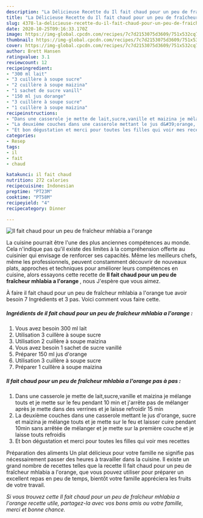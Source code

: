 ```yaml
---
description: "La Délicieuse Recette du Il fait chaud pour un peu de fraîcheur mhlabia a l&amp;#39;orange"
title: "La Délicieuse Recette du Il fait chaud pour un peu de fraîcheur mhlabia a l&amp;#39;orange"
slug: 4378-la-delicieuse-recette-du-il-fait-chaud-pour-un-peu-de-fraicheur-mhlabia-a-l-and-39-orange
date: 2020-10-25T09:16:33.170Z
image: https://img-global.cpcdn.com/recipes/7c7d2153075d3609/751x532cq70/il-fait-chaud-pour-un-peu-de-fraicheur-mhlabia-a-lorange-photo-principale-de-la-recette.jpg
thumbnail: https://img-global.cpcdn.com/recipes/7c7d2153075d3609/751x532cq70/il-fait-chaud-pour-un-peu-de-fraicheur-mhlabia-a-lorange-photo-principale-de-la-recette.jpg
cover: https://img-global.cpcdn.com/recipes/7c7d2153075d3609/751x532cq70/il-fait-chaud-pour-un-peu-de-fraicheur-mhlabia-a-lorange-photo-principale-de-la-recette.jpg
author: Brett Hansen
ratingvalue: 3.1
reviewcount: 12
recipeingredient:
- "300 ml lait"
- "3 cuillère à soupe sucre"
- "2 cuillère à soupe maizina"
- "1 sachet de sucre vanill"
- "150 ml jus dorange"
- "3 cuillère à soupe sucre"
- "1 cuillère à soupe maizina"
recipeinstructions:
- "Dans une casserole je mette de lait,sucre,vanille et maizina je mélange touts et je mette sur le feu pendant 10 min et j&#39;arrête pas de mélanger après je mette dans des verrines et je laisse refroidir 15 min"
- "La deuxième couches dans une casserole mettant le jus d&#39;orange, sucre et maizina je mélange touts et je mette sur le feu et laisser cuire pendant 10min sans arrêtée de mélanger et je mette sur la première couche et je laisse touts refroidis"
- "Et bon dégustation et merci pour toutes les filles qui voir mes recettes"
categories:
- Resep
tags:
- il
- fait
- chaud

katakunci: il fait chaud 
nutrition: 272 calories
recipecuisine: Indonesian
preptime: "PT23M"
cooktime: "PT58M"
recipeyield: "4"
recipecategory: Dinner

---
```



![Il fait chaud pour un peu de fraîcheur mhlabia a l&#39;orange](https://img-global.cpcdn.com/recipes/7c7d2153075d3609/751x532cq70/il-fait-chaud-pour-un-peu-de-fraicheur-mhlabia-a-lorange-photo-principale-de-la-recette.jpg)

La cuisine pourrait être l'une des plus anciennes compétences au monde. Cela n'indique pas qu'il existe des limites à la compréhension offerte au cuisinier qui envisage de renforcer ses capacités. Même les meilleurs chefs, même les professionnels, peuvent constamment découvrir de nouveaux plats, approches et techniques pour améliorer leurs compétences en cuisine, alors essayons cette recette de <strong> Il fait chaud pour un peu de fraîcheur mhlabia a l&#39;orange </strong>, nous J'espère que vous aimez.

<!--inarticleads1-->

À faire il fait chaud pour un peu de fraîcheur mhlabia a l&#39;orange tue avoir besoin 7 Ingrédients et 3 pas. Voici comment vous faire cette.

##### Ingrédients de il fait chaud pour un peu de fraîcheur mhlabia a l&#39;orange :

1. Vous avez besoin 300 ml lait
1. Utilisation 3 cuillère à soupe sucre
1. Utilisation 2 cuillère à soupe maizina
1. Vous avez besoin 1 sachet de sucre vanillé
1. Préparer 150 ml jus d&#39;orange
1. Utilisation 3 cuillère à soupe sucre
1. Préparer 1 cuillère à soupe maizina




<!--inarticleads2-->

##### Il fait chaud pour un peu de fraîcheur mhlabia a l&#39;orange pas à pas :

1. Dans une casserole je mette de lait,sucre,vanille et maizina je mélange touts et je mette sur le feu pendant 10 min et j&#39;arrête pas de mélanger après je mette dans des verrines et je laisse refroidir 15 min
1. La deuxième couches dans une casserole mettant le jus d&#39;orange, sucre et maizina je mélange touts et je mette sur le feu et laisser cuire pendant 10min sans arrêtée de mélanger et je mette sur la première couche et je laisse touts refroidis
1. Et bon dégustation et merci pour toutes les filles qui voir mes recettes




<!--inarticleads1-->

<p>
Préparation des aliments Un plat délicieux pour votre famille ne signifie pas nécessairement passer des heures à travailler dans la cuisine. Il existe un grand nombre de recettes telles que la recette Il fait chaud pour un peu de fraîcheur mhlabia a l&#39;orange, que vous pouvez utiliser pour préparer un excellent repas en peu de temps, bientôt votre famille appréciera les fruits de votre travail.
</p>

<p>
<i>Si vous trouvez cette Il fait chaud pour un peu de fraîcheur mhlabia a l&#39;orange recette utile, partagez-la avec vos bons amis ou votre famille, merci et bonne chance.</i>
</p>
